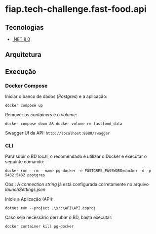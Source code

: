 # fiap.tech-challenge.fast-food.api

## Tecnologias
* [.NET 8.0](https://dotnet.microsoft.com/pt-br/download/dotnet/8.0)

## Arquitetura

## Execução

### Docker Compose

Iniciar o banco de dados (_Postgres_) e a aplicação:
```shell
docker compose up
```

Remover os _containers_ e o _volume_:
```shell
docker compose down && docker volume rm fastfood_data
```

Swagger UI da API: `http://localhost:8080/swagger`

### CLI

Para subir o BD local, o recomendado é utilizar o Docker e executar o seguinte comando:

```shell
docker run --rm --name pg-docker -e POSTGRES_PASSWORD=docker -d -p 5432:5432 postgres
```

Obs.: A *connection string* já está configurada corretamente no arquivo *launchSettings.json*

Inicie a Aplicação (API):

```shell
dotnet run --project .\src\API\API.csproj
```

Caso seja necessário derrubar o BD, basta executar:

```shell
docker container kill pg-docker
```
